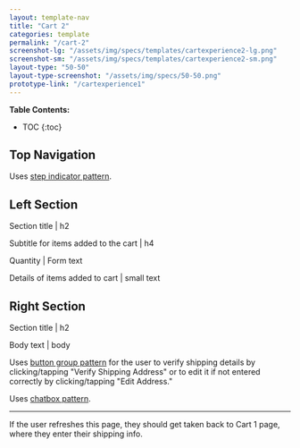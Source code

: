 ```yaml
---
layout: template-nav
title: "Cart 2"
categories: template
permalink: "/cart-2"
screenshot-lg: "/assets/img/specs/templates/cartexperience2-lg.png"
screenshot-sm: "/assets/img/specs/templates/cartexperience2-sm.png"
layout-type: "50-50"
layout-type-screenshot: "/assets/img/specs/50-50.png"
prototype-link: "/cartexperience1"
---
```


__Table Contents:__
* TOC
{:toc}

## Top Navigation
Uses [step indicator pattern](/step-indicator).

## Left Section

Section title | h2

Subtitle for items added to the cart | h4

Quantity | Form text

Details of items added to cart | small text

## Right Section

Section title | h2

Body text | body


Uses [button group pattern](/button-group) for the user to verify shipping details by clicking/tapping "Verify Shipping Address" or to edit it if not entered correctly by clicking/tapping "Edit Address."

Uses [chatbox pattern](/chatbox).

---

If the user refreshes this page, they should get taken back to Cart 1 page, where they enter their shipping info.